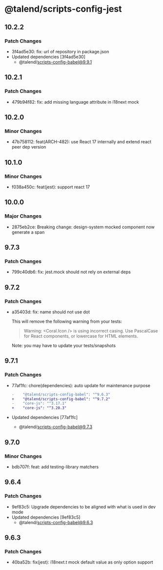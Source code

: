 # @talend/scripts-config-jest

## 10.2.2

### Patch Changes

- 3f4ad5e30: fix: url of repository in package.json
- Updated dependencies [3f4ad5e30]
  - @talend/scripts-config-babel@9.9.1

## 10.2.1

### Patch Changes

- 479b94f82: fix: add missing language attribute in i18next mock

## 10.2.0

### Minor Changes

- 47b758112: feat(ARCH-482): use React 17 internally and extend react peer dep version

## 10.1.0

### Minor Changes

- f038a450c: feat(jest): support react 17

## 10.0.0

### Major Changes

- 2875eb2ce: Breaking change: design-system mocked component now generate a span

## 9.7.3

### Patch Changes

- 799c40db6: fix: jest.mock should not rely on external deps

## 9.7.2

### Patch Changes

- a35403d: fix: name should not use dot

  This will remove the following warning from your tests:

  > Warning: <Coral.Icon /> is using incorrect casing. Use PascalCase for React components, or lowercase for HTML elements.

  Note: you may have to update your tests/snapshots

## 9.7.1

### Patch Changes

- 77af1fc: chore(dependencies): auto update for maintenance purpose

  ```diff
  -    "@talend/scripts-config-babel": "^9.6.3"
  +    "@talend/scripts-config-babel": "^9.7.2"
  -    "core-js": "^3.17.1"
  +    "core-js": "^3.20.3"
  ```

- Updated dependencies [77af1fc]
  - @talend/scripts-config-babel@9.7.3

## 9.7.0

### Minor Changes

- bdb707f: feat: add testing-library matchers

## 9.6.4

### Patch Changes

- 9ef83c5: Upgrade dependencies to be aligned with what is used in dev mode
- Updated dependencies [9ef83c5]
  - @talend/scripts-config-babel@9.6.3

## 9.6.3

### Patch Changes

- 40ba52b: fix(jest): i18next.t mock default value as only option support
